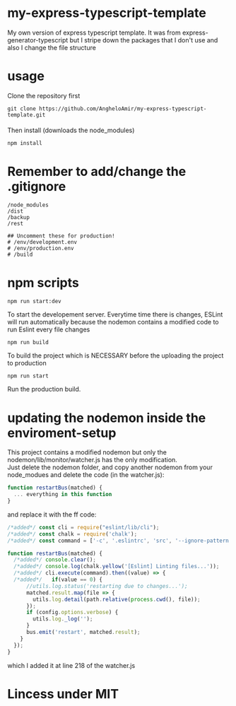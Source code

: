 # my-express-typescript-template
My own version of express typescript template. It was from express-generator-typescript but I stripe down the packages that I don't use and also I change the file structure

# usage
Clone the repository first
```
git clone https://github.com/AngheloAmir/my-express-typescript-template.git
```
####
Then install (downloads the node_modules)
```
npm install
```
# Remember to add/change the .gitignore
```
/node_modules
/dist
/backup
/rest

## Uncomment these for production!
# /env/development.env
# /env/production.env
# /build
```

# npm scripts
```
npm run start:dev
```
To start the developement server. Everytime time there is changes, ESLint will run automatically because the nodemon contains a modified code to run Eslint every file changes

```
npm run build
```
To build the project which is NECESSARY before the uploading the project to production

```
npm run start
```
Run the production build.

# updating the nodemon inside the enviroment-setup
This project contains a modified nodemon but only the nodemon/lib/monitor/watcher.js has the only modification.  
Just delete the nodemon folder, and copy another nodemon from your node_modues and delete the code (in the watcher.js):
```javascript
function restartBus(matched) {
  ... everything in this function
}
```
and replace it with the ff code:
```javascript
/*added*/ const cli = require("eslint/lib/cli");
/*added*/ const chalk = require('chalk');
/*added*/ const command = ['-c', '.eslintrc', 'src', '--ignore-pattern', 'src/public/**/*']

function restartBus(matched) {
  /*added*/ console.clear();
  /*added*/ console.log(chalk.yellow('[Eslint] Linting files...'));
  /*added*/ cli.execute(command).then((value) => {
  /*added*/   if(value == 0) {
      //utils.log.status('restarting due to changes...');
      matched.result.map(file => {
        utils.log.detail(path.relative(process.cwd(), file));
      });
      if (config.options.verbose) {
        utils.log._log('');
      }
      bus.emit('restart', matched.result);
    }
  });
}
```
which I added it at line 218 of the watcher.js

# Lincess under MIT
